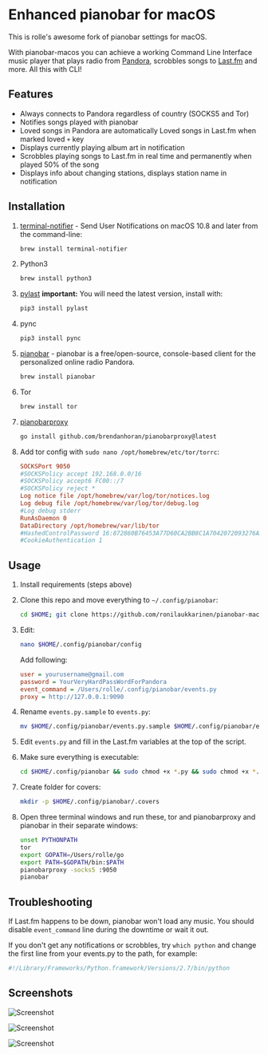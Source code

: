 Enhanced pianobar for macOS
================

This is rolle's awesome fork of pianobar settings for macOS.

With pianobar-macos you can achieve a working Command Line Interface music player that plays radio from [Pandora](https://www.pandora.com), scrobbles songs to [Last.fm](http://www.last.fm) and more. All this with CLI!

## Features

- Always connects to Pandora regardless of country (SOCKS5 and Tor)
- Notifies songs played with pianobar
- Loved songs in Pandora are automatically Loved songs in Last.fm when marked loved `+` key
- Displays currently playing album art in notification
- Scrobbles playing songs to Last.fm in real time and permanently when played 50% of the song
- Displays info about changing stations, displays station name in notification

## Installation

1. [terminal-notifier](https://github.com/julienXX/terminal-notifier) - Send User Notifications on macOS 10.8 and later from the command-line:
   ```bash
   brew install terminal-notifier
   ```
2. Python3
   ```bash
   brew install python3
   ```
3. [pylast](https://github.com/pylast/pylast)
   **important:** You will need the latest version, install with:
   ```bash
   pip3 install pylast
   ```
4. pync
   ```bash 
   pip3 install pync
   ```
5. [pianobar](https://github.com/PromyLOPh/pianobar) - pianobar is a free/open-source, console-based client for the personalized online radio Pandora.
   ```bash
   brew install pianobar
   ```

6. Tor
   ```bash
   brew install tor
   ```

7. [pianobarproxy](https://github.com/robertkrimen/pianobarproxy/pull/2#issuecomment-853703139)
   ```bash
   go install github.com/brendanhoran/pianobarproxy@latest
   ```

8. Add tor config with `sudo nano /opt/homebrew/etc/tor/torrc`:

   ```ini
   SOCKSPort 9050
   #SOCKSPolicy accept 192.168.0.0/16
   #SOCKSPolicy accept6 FC00::/7
   #SOCKSPolicy reject *
   Log notice file /opt/homebrew/var/log/tor/notices.log
   Log debug file /opt/homebrew/var/log/tor/debug.log
   #Log debug stderr
   RunAsDaemon 0
   DataDirectory /opt/homebrew/var/lib/tor
   #HashedControlPassword 16:872860B76453A77D60CA2BB8C1A7042072093276A3D701AD684053EC4C
   #CookieAuthentication 1
   ```
   
## Usage

1. Install requirements (steps above)
2. Clone this repo and move everything to `~/.config/pianobar`:

   ```bash
   cd $HOME; git clone https://github.com/ronilaukkarinen/pianobar-macos; cd pianobar-macos; mkdir -p $HOME/.config/pianobar; cp -Rv $HOME/pianobar-macos/* $HOME/.config/pianobar/; rm -rf $HOME/pianobar-macos
   ```

3. Edit:

   ```bash
   nano $HOME/.config/pianobar/config
   ```
   
   Add following:

   ```ini
   user = yourusername@gmail.com
   password = YourVeryHardPassWordForPandora
   event_command = /Users/rolle/.config/pianobar/events.py
   proxy = http://127.0.0.1:9090
   ```

4. Rename `events.py.sample` to `events.py`:
   ```bash
   mv $HOME/.config/pianobar/events.py.sample $HOME/.config/pianobar/events.py
   ```

5. Edit `events.py` and fill in the Last.fm variables at the top of the script.
6. Make sure everything is executable:
   ```bash
   cd $HOME/.config/pianobar && sudo chmod +x *.py && sudo chmod +x *.sh && sudo chmod +x *.rb
   ```
7. Create folder for covers:
   ```bash
   mkdir -p $HOME/.config/pianobar/.covers
   ```   
8. Open three terminal windows and run these, tor and pianobarproxy and pianobar in their separate windows:
   ```bash
   unset PYTHONPATH
   tor
   export GOPATH=/Users/rolle/go
   export PATH=$GOPATH/bin:$PATH
   pianobarproxy -socks5 :9050
   pianobar
   ```

## Troubleshooting

If Last.fm happens to be down, pianobar won't load any music. You should disable `event_command` line during the downtime or wait it out.

If you don't get any notifications or scrobbles, try `which python` and change the first line from your events.py to the path, for example:

``` python
#!/Library/Frameworks/Python.framework/Versions/2.7/bin/python
```

## Screenshots

![](https://i.imgur.com/VUDCm9o.png "Screenshot")

![](https://i.imgur.com/kYZSMQ7.png "Screenshot")

![](https://i.imgur.com/vdnwoYX.png "Screenshot")
